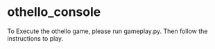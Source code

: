 # othello_console
To Execute the othello game, please run gameplay.py.
Then follow the instructions to play.
